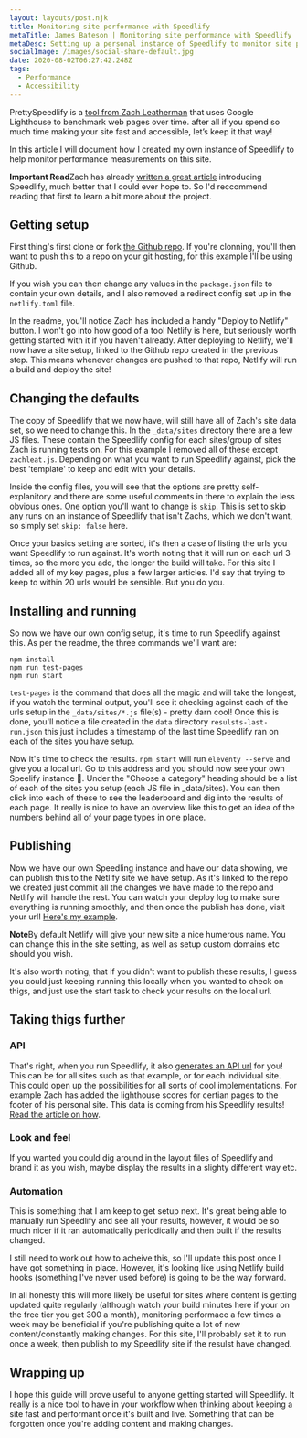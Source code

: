 ```yaml
---
layout: layouts/post.njk
title: Monitoring site performance with Speedlify
metaTitle: James Bateson | Monitoring site performance with Speedlify
metaDesc: Setting up a personal instance of Speedlify to monitor site performance
socialImage: /images/social-share-default.jpg
date: 2020-08-02T06:27:42.248Z
tags:
  - Performance
  - Accessibility
---
```


 PrettySpeedlify is a [tool from Zach Leatherman](https://www.speedlify.dev/) that uses Google Lighthouse to benchmark web pages over time. after all if you spend so much time making your site fast and accessible, let’s keep it that way!

In this article I will document how I created my own instance of Speedlify to help monitor performance measurements on this site.

<p class="post-note"><strong>Important Read</strong>Zach has already <a href="https://www.zachleat.com/web/speedlify/">written a great article</a> introducing Speedlify, much better that I could ever hope to. So I'd reccommend reading that first to learn a bit more about the project.</p>

## Getting setup

First thing's first clone or fork [the Github repo](https://github.com/zachleat/speedlify/). If you're clonning, you'll then want to push this to a repo on your git hosting, for this example I'll be using Github.

If you wish you can then change any values in the `package.json` file to contain your own details, and I also removed a redirect config set up in the `netlify.toml` file.

In the readme, you'll notice Zach has included a handy "Deploy to Netlify" button. I won't go into how good of a tool Netlify is here, but seriously worth getting started with it if you haven't already. After deploying to Netlify, we'll now have a site setup, linked to the Github repo created in the previous step. This means whenever changes are pushed to that repo, Netlify will run a build and deploy the site!

## Changing the defaults

The copy of Speedlify that we now have, will still have all of Zach's site data set, so we need to change this. In the `_data/sites` directory there are a few JS files. These contain the Speedlify config for each sites/group of sites Zach is running tests on. For this example I removed all of these except `zachleat.js`. Depending on what you want to run Speedlify against, pick the best 'template' to keep and edit with your details.

Inside the config files, you will see that the options are pretty self-explanitory and there are some useful comments in there to explain the less obvious ones. One option you'll want to change is `skip`. This is set to skip any runs on an instance of Speedlify that isn't Zachs, which we don't want, so simply set `skip: false` here.

Once your basics setting are sorted, it's then a case of listing the urls you want Speedlify to run against. It's worth noting that it will run on each url 3 times, so the more you add, the longer the build will take. For this site I added all of my key pages, plus a few larger articles. I'd say that trying to keep to within 20 urls would be sensible. But you do you.

## Installing and running

So now we have our own config setup, it's time to run Speedlify against this. As per the readme, the three commands we'll want are:

```
npm install
npm run test-pages
npm run start
```

`test-pages` is the command that does all the magic and will take the longest, if you watch the terminal output, you'll see it checking against each of the urls setup in the `_data/sites/*.js` file(s) - pretty darn cool! Once this is done, you'll notice a file created in the `data` directory `resulsts-last-run.json` this just includes a timestamp of the last time Speedlify ran on each of the sites you have setup.

Now it's time to check the results. `npm start` will run `eleventy --serve` and give you a local url. Go to this address and you should now see your own Speelify instance :tada:. Under the "Choose a category" heading should be a list of each of the sites you setup (each JS file in _data/sites). You can then click into each of these to see the leaderboard and dig into the results of each page. It really is nice to have an overview like this to get an idea of the numbers behind all of your page types in one place.

## Publishing

Now we have our own Speedling instance and have our data showing, we can publish this to the Netlify site we have setup. As it's linked to the repo we created just commit all the changes we have made to the repo and Netlify will handle the rest. You can watch your deploy log to make sure everything is running smoothly, and then once the publish has done, visit your url! [Here's my example](https://james-bateson-speedlify.netlify.app/).

<p class="post-note"><strong>Note</strong>By default Netlify will give your new site a nice humerous name. You can change this in the site setting, as well as setup custom domains etc should you wish.</p>

It's also worth noting, that if you didn't want to publish these results, I guess you could just keeping running this locally when you wanted to check on thigs, and just use the start task to check your results on the local url.

## Taking thigs further

### API

That's right, when you run Speedlify, it also [generates an API url](https://james-bateson-speedlify.netlify.app/api/urls.json) for you! This can be for all sites such as that example, or for each individual site. This could open up the possibilities for all sorts of cool implementations. For example Zach has added the lighthouse scores for certian pages to the footer of his personal site. This data is coming from his Speedlify results! [Read the article on how](https://www.zachleat.com/web/lighthouse-in-footer/).

### Look and feel

If you wanted you could dig around in the layout files of Speedlify and brand it as you wish, maybe display the results in a slighty different way etc.

### Automation

This is something that I am keep to get setup next. It's great being able to manually run Speedlify and see all your results, however, it would be so much nicer if it ran automatically periodically and then built if the results changed.

I still need to work out how to acheive this, so I'll update this post once I have got something in place. However, it's looking like using Netlify build hooks (something I've never used before) is going to be the way forward. 

In all honesty this will more likely be useful for sites where content is getting updated quite regularly (although watch your build minutes here if your on the free tier you get 300 a month), monitoring performace a few times a week may be beneficial if you're publishing quite a lot of new content/constantly making changes. For this site, I'll probably set it to run once a week, then publish to my Speedlify site if the resulst have changed.

## Wrapping up

I hope this guide will prove useful to anyone getting started will Speedlify. It really is a nice tool to have in your workflow when thinking about keeping a site fast and performant once it's built and live. Something that can be forgotten once you're adding content and making changes.

